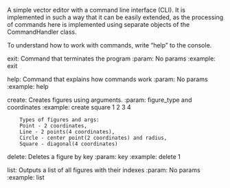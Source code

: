 A simple vector editor with a command line interface (CLI).
It is implemented in such a way that it can be easily extended, as the processing of commands here is implemented using separate objects of the CommandHandler class.

To understand how to work with commands, write “help” to the console.

exit:
        Command that terminates the program
        :param: No params
        :example: exit
        
help:
        Command that explains how commands work
        :param: No params
        :example: help
        
create:
        Creates figures using arguments.
        :param: figure_type and coordinates
        :example: create square 1 2 3 4

        Types of figures and args:
        Point - 2 coordinates,
        Line - 2 points(4 coordinates),
        Circle - center point(2 coordinates) and radius,
        Square - diagonal(4 coordinates)

        
delete:
        Deletes a figure by key
        :param: key
        :example: delete 1
        
list:
        Outputs a list of all figures with their indexes
        :param: No params
        :example: list
